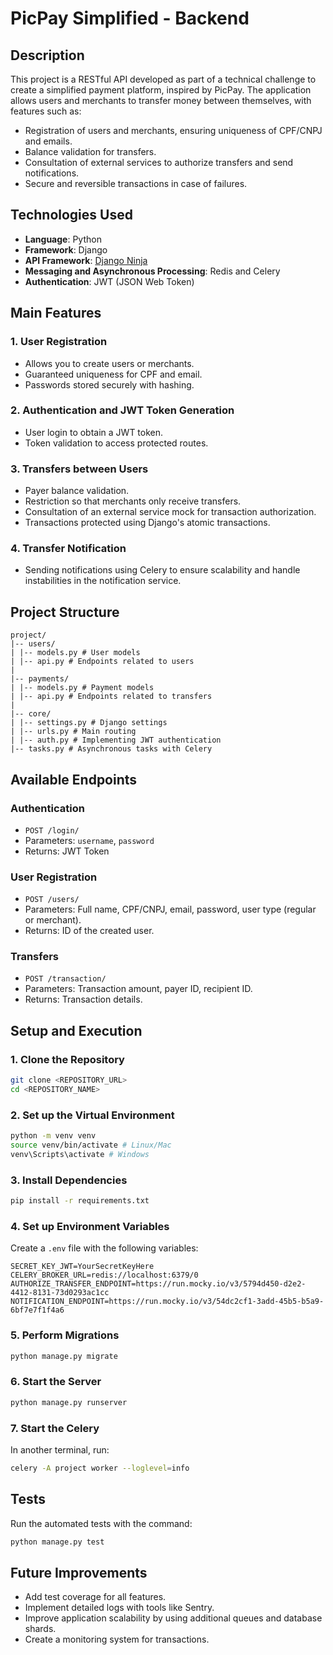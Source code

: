 # PicPay Simplified - Backend

## Description
This project is a RESTful API developed as part of a technical challenge to create a simplified payment platform, inspired by PicPay. The application allows users and merchants to transfer money between themselves, with features such as:

- Registration of users and merchants, ensuring uniqueness of CPF/CNPJ and emails.
- Balance validation for transfers.
- Consultation of external services to authorize transfers and send notifications.
- Secure and reversible transactions in case of failures.

## Technologies Used
- **Language**: Python
- **Framework**: Django
- **API Framework**: [Django Ninja](https://django-ninja.rest-framework.com/)
- **Messaging and Asynchronous Processing**: Redis and Celery
- **Authentication**: JWT (JSON Web Token)

## Main Features

### 1. User Registration
- Allows you to create users or merchants.
- Guaranteed uniqueness for CPF and email.
- Passwords stored securely with hashing.

### 2. Authentication and JWT Token Generation
- User login to obtain a JWT token.
- Token validation to access protected routes.

### 3. Transfers between Users
- Payer balance validation.
- Restriction so that merchants only receive transfers.
- Consultation of an external service mock for transaction authorization.
- Transactions protected using Django's atomic transactions.

### 4. Transfer Notification
- Sending notifications using Celery to ensure scalability and handle instabilities in the notification service.

## Project Structure

```
project/
|-- users/
| |-- models.py # User models
| |-- api.py # Endpoints related to users
|
|-- payments/
| |-- models.py # Payment models
| |-- api.py # Endpoints related to transfers
|
|-- core/
| |-- settings.py # Django settings
| |-- urls.py # Main routing
| |-- auth.py # Implementing JWT authentication
|-- tasks.py # Asynchronous tasks with Celery
```

## Available Endpoints

### **Authentication**
- `POST /login/`
- Parameters: `username`, `password`
- Returns: JWT Token

### **User Registration**
- `POST /users/`
- Parameters: Full name, CPF/CNPJ, email, password, user type (regular or merchant).
- Returns: ID of the created user.

### **Transfers**
- `POST /transaction/`
- Parameters: Transaction amount, payer ID, recipient ID.
- Returns: Transaction details.

## Setup and Execution

### 1. Clone the Repository
```bash
git clone <REPOSITORY_URL>
cd <REPOSITORY_NAME>
```

### 2. Set up the Virtual Environment
```bash
python -m venv venv
source venv/bin/activate # Linux/Mac
venv\Scripts\activate # Windows
```

### 3. Install Dependencies
```bash
pip install -r requirements.txt
```

### 4. Set up Environment Variables
Create a `.env` file with the following variables:
```env
SECRET_KEY_JWT=YourSecretKeyHere
CELERY_BROKER_URL=redis://localhost:6379/0
AUTHORIZE_TRANSFER_ENDPOINT=https://run.mocky.io/v3/5794d450-d2e2-4412-8131-73d0293ac1cc
NOTIFICATION_ENDPOINT=https://run.mocky.io/v3/54dc2cf1-3add-45b5-b5a9-6bf7e7f1f4a6
```

### 5. Perform Migrations
```bash
python manage.py migrate
```

### 6. Start the Server
```bash
python manage.py runserver
```

### 7. Start the Celery
In another terminal, run:
```bash
celery -A project worker --loglevel=info
```

## Tests
Run the automated tests with the command:
```bash
python manage.py test
```

## Future Improvements
- Add test coverage for all features.
- Implement detailed logs with tools like Sentry.
- Improve application scalability by using additional queues and database shards.
- Create a monitoring system for transactions.